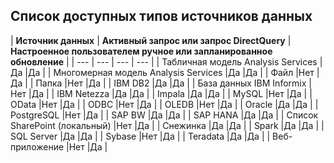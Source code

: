 ## <a name="list-of-available-data-source-types"></a>Список доступных типов источников данных

| **Источник данных** | **Активный запрос или запрос DirectQuery** | **Настроенное пользователем ручное или запланированное обновление** |
| --- | --- | --- | --- |
| Табличная модель Analysis Services |Да |Да |
| Многомерная модель Analysis Services |Да |Да |
| Файл |Нет |Да |
| Папка |Нет |Да |
| IBM DB2 |Да |Да |
| База данных IBM Informix |Нет |Да |
| IBM Netezza |Да |Да |
| Impala |Да |Да |
| MySQL |Нет |Да |
| OData |Нет |Да |
| ODBC |Нет |Да |
| OLEDB |Нет |Да |
| Oracle |Да |Да |
| PostgreSQL |Нет |Да |
| SAP BW |Да |Да |
| SAP HANA |Да |Да |
| Список SharePoint (локальный) |Нет |Да |
| Снежинка |Да |Да |
| Spark |Да |Да |
| SQL Server |Да |Да |
| Sybase |Нет |Да |
| Teradata |Да |Да |
| Веб-приложение |Нет |Да |


